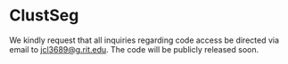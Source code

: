 # ClustSeg


We kindly request that all inquiries regarding code access be directed via email to jcl3689@g.rit.edu. The code will be publicly released soon. 
